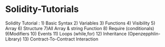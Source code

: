 # Solidity-Tutorials
Solidity Tutorial : 1) Basic Syntax 2) Variables 3) Functions 4) Visibility 5) Array 6) Structure 7)All Array &amp; string Function 8) Require (conditionals) 9)Modifiers 10) Events 11) Loops (while,for) 12) Inheritance (Openzepphlin-Library) 13)  Contract-To-Contract Interaction 

